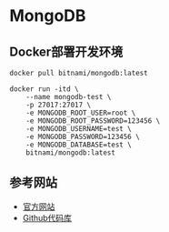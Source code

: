 # MongoDB

## Docker部署开发环境

```shell
docker pull bitnami/mongodb:latest

docker run -itd \
    --name mongodb-test \
    -p 27017:27017 \
    -e MONGODB_ROOT_USER=root \
    -e MONGODB_ROOT_PASSWORD=123456 \
    -e MONGODB_USERNAME=test \
    -e MONGODB_PASSWORD=123456 \
    -e MONGODB_DATABASE=test \
    bitnami/mongodb:latest
```

## 参考网站

- [官方网站](https://www.mongodb.com/)
- [Github代码库](https://github.com/mongodb/mongo)

